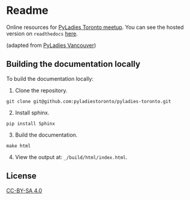 Readme
======

Online resources for [PyLadies Toronto meetup](https://www.meetup.com/PyLadies-Toronto/>). You can see the hosted version on `readthedocs` [here](https://pyladies-toronto.readthedocs.io/en/latest/).

(adapted from [PyLadies Vancouver](https://github.com/pyladies-vancouver/pyladies-vancouver))

Building the documentation locally
----------------------------------

To build the documentation locally:

1. Clone the repository.

```
git clone git@github.com:pyladiestoronto/pyladies-toronto.git
```

2. Install sphinx.

```
pip install Sphinx
```

3. Build the documentation.

```
make html
```

4. View the output at: `_/build/html/index.html`.


License
-------

[CC-BY-SA 4.0](https://creativecommons.org/licenses/by-sa/4.0/>)